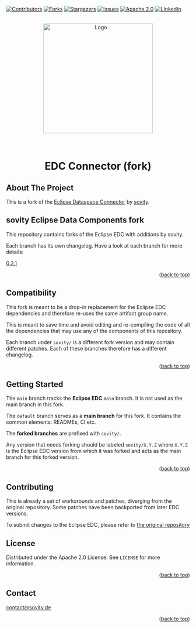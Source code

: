 <!-- Improved compatibility of back to top link: See: https://github.com/othneildrew/Best-README-Template/pull/73 -->

<a name="readme-top"></a>

<!-- PROJECT SHIELDS -->

[![Contributors][contributors-shield]][contributors-url]
[![Forks][forks-shield]][forks-url] [![Stargazers][stars-shield]][stars-url]
[![Issues][issues-shield]][issues-url]
[![Apache 2.0][license-shield]][license-url]
[![LinkedIn][linkedin-shield]][linkedin-url]

<br />
<div align="center">
    <a href="https://github.com/sovity/edc-extensions">
        <img src="https://raw.githubusercontent.com/sovity/edc-ui/main/src/assets/images/sovity_logo.svg" alt="Logo" width="300">
    </a>
</div>

<h1 align="center">
  <br/>
      EDC Connector (fork)
  <br/>
</h1>

## About The Project

This is a fork of the [Eclipse Dataspace Connector](https://github.com/eclipse-edc/Connector) by [sovity](https://sovity.de/).

## sovity Eclipse Data Components fork

This repository contains forks of the Eclipse EDC with additions by sovity.

Each branch has its own changelog.
Have a look at each branch for more details:

<a name="branches"></a>

[0.2.1](https://github.com/sovity/core-edc/blob/sovity/0.2.1/CHANGELOG.md)

<p align="right">(<a href="#readme-top">back to top</a>)</p>

## Compatibility

This fork is meant to be a drop-in replacement for the Eclipse EDC dependencies and therefore re-uses the same artifact group name.

This is meant to save time and avoid editing and re-compiling the code of all the dependencies that may use any of the components of this repository.

Each branch under `sovity/` is a different fork version and may contain different patches. Each of these branches therefore has a different changelog.

<p align="right">(<a href="#readme-top">back to top</a>)</p>

<!-- GETTING STARTED -->

## Getting Started

The `main` branch tracks the **Eclipse EDC** `main` branch. It is not used as the main branch in this fork.

The `default` branch serves as a **main branch** for this fork. It contains the common elements: READMEs, CI etc.

The **forked branches** are prefixed with `sovity/`.

Any version that needs forking should be labeled `sovity/X.Y.Z` where `X.Y.Z` is the Eclipse EDC version from which it was forked and acts as the main branch for this forked version.

<p align="right">(<a href="#readme-top">back to top</a>)</p>

<!-- CONTRIBUTING -->

## Contributing

This is already a set of workarounds and patches, diverging from the original repository. Some patches have been backported from later EDC versions.

To submit changes to the Eclipse EDC, please refer to [the original repository](https://github.com/eclipse-edc/Connector)

<!-- LICENSE -->

## License

Distributed under the Apache 2.0 License. See `LICENSE` for more information.

<p align="right">(<a href="#readme-top">back to top</a>)</p>

<!-- CONTACT -->

## Contact

contact@sovity.de

<p align="right">(<a href="#readme-top">back to top</a>)</p>

<!-- MARKDOWN LINKS & IMAGES -->
<!-- https://www.markdownguide.org/basic-syntax/#reference-style-links -->

[contributors-shield]:
https://img.shields.io/github/contributors/sovity/core-edc.svg?style=for-the-badge

[contributors-url]: https://github.com/sovity/core-edc/graphs/contributors

[forks-shield]:
https://img.shields.io/github/forks/sovity/core-edc.svg?style=for-the-badge

[forks-url]: https://github.com/sovity/core-edc/network/members

[stars-shield]:
https://img.shields.io/github/stars/sovity/core-edc.svg?style=for-the-badge

[stars-url]: https://github.com/sovity/core-edc/stargazers

[issues-shield]:
https://img.shields.io/github/issues/sovity/core-edc.svg?style=for-the-badge

[issues-url]: https://github.com/sovity/core-edc/issues

[license-shield]:
https://img.shields.io/github/license/sovity/core-edc.svg?style=for-the-badge

[license-url]: https://github.com/sovity/core-edc/blob/main/LICENSE

[linkedin-shield]:
https://img.shields.io/badge/-LinkedIn-black.svg?style=for-the-badge&logo=linkedin&colorB=555

[linkedin-url]: https://www.linkedin.com/company/sovity
